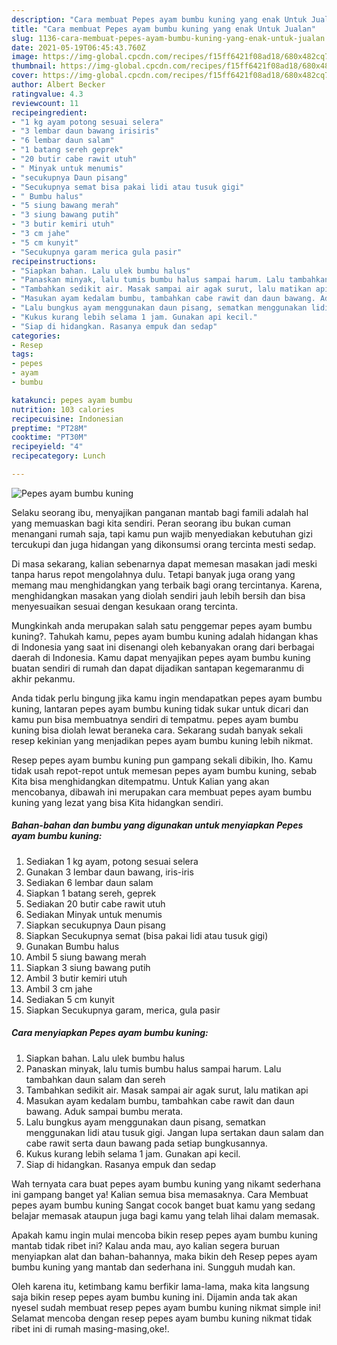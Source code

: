 ```yaml
---
description: "Cara membuat Pepes ayam bumbu kuning yang enak Untuk Jualan"
title: "Cara membuat Pepes ayam bumbu kuning yang enak Untuk Jualan"
slug: 1136-cara-membuat-pepes-ayam-bumbu-kuning-yang-enak-untuk-jualan
date: 2021-05-19T06:45:43.760Z
image: https://img-global.cpcdn.com/recipes/f15ff6421f08ad18/680x482cq70/pepes-ayam-bumbu-kuning-foto-resep-utama.jpg
thumbnail: https://img-global.cpcdn.com/recipes/f15ff6421f08ad18/680x482cq70/pepes-ayam-bumbu-kuning-foto-resep-utama.jpg
cover: https://img-global.cpcdn.com/recipes/f15ff6421f08ad18/680x482cq70/pepes-ayam-bumbu-kuning-foto-resep-utama.jpg
author: Albert Becker
ratingvalue: 4.3
reviewcount: 11
recipeingredient:
- "1 kg ayam potong sesuai selera"
- "3 lembar daun bawang irisiris"
- "6 lembar daun salam"
- "1 batang sereh geprek"
- "20 butir cabe rawit utuh"
- " Minyak untuk menumis"
- "secukupnya Daun pisang"
- "Secukupnya semat bisa pakai lidi atau tusuk gigi"
- " Bumbu halus"
- "5 siung bawang merah"
- "3 siung bawang putih"
- "3 butir kemiri utuh"
- "3 cm jahe"
- "5 cm kunyit"
- "Secukupnya garam merica gula pasir"
recipeinstructions:
- "Siapkan bahan. Lalu ulek bumbu halus"
- "Panaskan minyak, lalu tumis bumbu halus sampai harum. Lalu tambahkan daun salam dan sereh"
- "Tambahkan sedikit air. Masak sampai air agak surut, lalu matikan api"
- "Masukan ayam kedalam bumbu, tambahkan cabe rawit dan daun bawang. Aduk sampai bumbu merata."
- "Lalu bungkus ayam menggunakan daun pisang, sematkan menggunakan lidi atau tusuk gigi. Jangan lupa sertakan daun salam dan cabe rawit serta daun bawang pada setiap bungkusannya."
- "Kukus kurang lebih selama 1 jam. Gunakan api kecil."
- "Siap di hidangkan. Rasanya empuk dan sedap"
categories:
- Resep
tags:
- pepes
- ayam
- bumbu

katakunci: pepes ayam bumbu 
nutrition: 103 calories
recipecuisine: Indonesian
preptime: "PT28M"
cooktime: "PT30M"
recipeyield: "4"
recipecategory: Lunch

---
```



![Pepes ayam bumbu kuning](https://img-global.cpcdn.com/recipes/f15ff6421f08ad18/680x482cq70/pepes-ayam-bumbu-kuning-foto-resep-utama.jpg)

Selaku seorang ibu, menyajikan panganan mantab bagi famili adalah hal yang memuaskan bagi kita sendiri. Peran seorang ibu bukan cuman menangani rumah saja, tapi kamu pun wajib menyediakan kebutuhan gizi tercukupi dan juga hidangan yang dikonsumsi orang tercinta mesti sedap.

Di masa  sekarang, kalian sebenarnya dapat memesan masakan jadi meski tanpa harus repot mengolahnya dulu. Tetapi banyak juga orang yang memang mau menghidangkan yang terbaik bagi orang tercintanya. Karena, menghidangkan masakan yang diolah sendiri jauh lebih bersih dan bisa menyesuaikan sesuai dengan kesukaan orang tercinta. 



Mungkinkah anda merupakan salah satu penggemar pepes ayam bumbu kuning?. Tahukah kamu, pepes ayam bumbu kuning adalah hidangan khas di Indonesia yang saat ini disenangi oleh kebanyakan orang dari berbagai daerah di Indonesia. Kamu dapat menyajikan pepes ayam bumbu kuning buatan sendiri di rumah dan dapat dijadikan santapan kegemaranmu di akhir pekanmu.

Anda tidak perlu bingung jika kamu ingin mendapatkan pepes ayam bumbu kuning, lantaran pepes ayam bumbu kuning tidak sukar untuk dicari dan kamu pun bisa membuatnya sendiri di tempatmu. pepes ayam bumbu kuning bisa diolah lewat beraneka cara. Sekarang sudah banyak sekali resep kekinian yang menjadikan pepes ayam bumbu kuning lebih nikmat.

Resep pepes ayam bumbu kuning pun gampang sekali dibikin, lho. Kamu tidak usah repot-repot untuk memesan pepes ayam bumbu kuning, sebab Kita bisa menghidangkan ditempatmu. Untuk Kalian yang akan mencobanya, dibawah ini merupakan cara membuat pepes ayam bumbu kuning yang lezat yang bisa Kita hidangkan sendiri.

<!--inarticleads1-->

##### Bahan-bahan dan bumbu yang digunakan untuk menyiapkan Pepes ayam bumbu kuning:

1. Sediakan 1 kg ayam, potong sesuai selera
1. Gunakan 3 lembar daun bawang, iris-iris
1. Sediakan 6 lembar daun salam
1. Siapkan 1 batang sereh, geprek
1. Sediakan 20 butir cabe rawit utuh
1. Sediakan  Minyak untuk menumis
1. Siapkan secukupnya Daun pisang
1. Siapkan Secukupnya semat (bisa pakai lidi atau tusuk gigi)
1. Gunakan  Bumbu halus
1. Ambil 5 siung bawang merah
1. Siapkan 3 siung bawang putih
1. Ambil 3 butir kemiri utuh
1. Ambil 3 cm jahe
1. Sediakan 5 cm kunyit
1. Siapkan Secukupnya garam, merica, gula pasir




<!--inarticleads2-->

##### Cara menyiapkan Pepes ayam bumbu kuning:

1. Siapkan bahan. Lalu ulek bumbu halus
1. Panaskan minyak, lalu tumis bumbu halus sampai harum. Lalu tambahkan daun salam dan sereh
1. Tambahkan sedikit air. Masak sampai air agak surut, lalu matikan api
1. Masukan ayam kedalam bumbu, tambahkan cabe rawit dan daun bawang. Aduk sampai bumbu merata.
1. Lalu bungkus ayam menggunakan daun pisang, sematkan menggunakan lidi atau tusuk gigi. Jangan lupa sertakan daun salam dan cabe rawit serta daun bawang pada setiap bungkusannya.
1. Kukus kurang lebih selama 1 jam. Gunakan api kecil.
1. Siap di hidangkan. Rasanya empuk dan sedap




Wah ternyata cara buat pepes ayam bumbu kuning yang nikamt sederhana ini gampang banget ya! Kalian semua bisa memasaknya. Cara Membuat pepes ayam bumbu kuning Sangat cocok banget buat kamu yang sedang belajar memasak ataupun juga bagi kamu yang telah lihai dalam memasak.

Apakah kamu ingin mulai mencoba bikin resep pepes ayam bumbu kuning mantab tidak ribet ini? Kalau anda mau, ayo kalian segera buruan menyiapkan alat dan bahan-bahannya, maka bikin deh Resep pepes ayam bumbu kuning yang mantab dan sederhana ini. Sungguh mudah kan. 

Oleh karena itu, ketimbang kamu berfikir lama-lama, maka kita langsung saja bikin resep pepes ayam bumbu kuning ini. Dijamin anda tak akan nyesel sudah membuat resep pepes ayam bumbu kuning nikmat simple ini! Selamat mencoba dengan resep pepes ayam bumbu kuning nikmat tidak ribet ini di rumah masing-masing,oke!.

